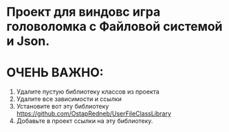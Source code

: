 # Проект для виндовс игра головоломка с Файловой системой и Json.

# ОЧЕНЬ ВАЖНО:

1) Удалите пустую библиотеку классов из проекта
2) Удалите все зависимости и ссылки
3) Установите вот эту библиотеку https://github.com/OstapRedneb/UserFileClassLibrary
4) Добавьте в проект ссылки на эту библиотеку.
